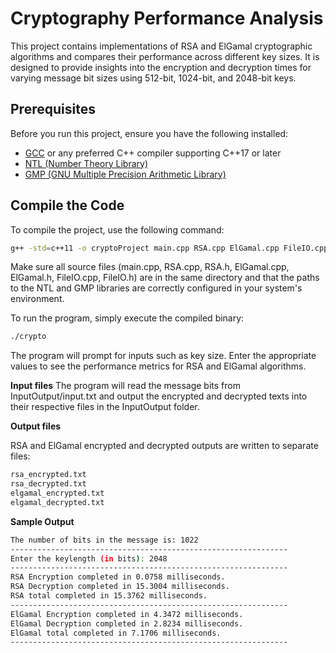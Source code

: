 # Cryptography Performance Analysis

This project contains implementations of RSA and ElGamal cryptographic algorithms and compares their performance across different key sizes. It is designed to provide insights into the encryption and decryption times for varying message bit sizes using 512-bit, 1024-bit, and 2048-bit keys.

## Prerequisites

Before you run this project, ensure you have the following installed:
- [GCC](https://gcc.gnu.org/) or any preferred C++ compiler supporting C++17 or later
- [NTL (Number Theory Library)](http://www.shoup.net/ntl/)
- [GMP (GNU Multiple Precision Arithmetic Library)](https://gmplib.org/)

## Compile the Code

To compile the project, use the following command:

```bash
g++ -std=c++11 -o cryptoProject main.cpp RSA.cpp ElGamal.cpp FileIO.cpp -lntl -lgmp
```

Make sure all source files (main.cpp, RSA.cpp, RSA.h, ElGamal.cpp, ElGamal.h, FileIO.cpp, FileIO.h) are in the same directory and that the paths to the NTL and GMP libraries are correctly configured in your system's environment.


To run the program, simply execute the compiled binary:

```bash
./crypto
```

The program will prompt for inputs such as key size. Enter the appropriate values to see the performance metrics for RSA and ElGamal algorithms.


**Input files**
The program will read the message bits from InputOutput/input.txt and output the encrypted and decrypted texts into their respective files in the InputOutput folder.

**Output files**

RSA and ElGamal encrypted and decrypted outputs are written to separate files:

```bash
rsa_encrypted.txt
rsa_decrypted.txt
elgamal_encrypted.txt
elgamal_decrypted.txt
```

**Sample Output**
```bash
The number of bits in the message is: 1022
--------------------------------------------------------------
Enter the keylength (in bits): 2048
--------------------------------------------------------------
RSA Encryption completed in 0.0758 milliseconds.
RSA Decryption completed in 15.3004 milliseconds.
RSA total completed in 15.3762 milliseconds.
--------------------------------------------------------------
ElGamal Encryption completed in 4.3472 milliseconds.
ElGamal Decryption completed in 2.8234 milliseconds.
ElGamal total completed in 7.1706 milliseconds.
--------------------------------------------------------------
```
